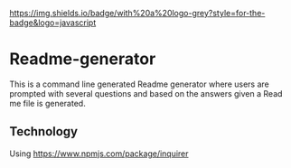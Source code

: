 https://img.shields.io/badge/with%20a%20logo-grey?style=for-the-badge&logo=javascript

# Readme-generator
This is a command line generated Readme generator where users are prompted with several questions and based on the answers given a Read me file is generated.

## Technology
Using https://www.npmjs.com/package/inquirer
